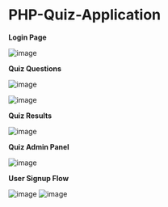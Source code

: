 # PHP-Quiz-Application

**Login Page** 

![image](https://user-images.githubusercontent.com/32308521/45068436-74250900-b095-11e8-8164-d6d77ab3ad1d.png)

**Quiz Questions** 

![image](https://user-images.githubusercontent.com/32308521/45068583-1c3ad200-b096-11e8-8c41-db3e312cfd35.png)

![image](https://user-images.githubusercontent.com/32308521/45068585-1e9d2c00-b096-11e8-82d7-6a5cf0d9330a.png)

**Quiz Results**

![image](https://user-images.githubusercontent.com/32308521/45068588-20ff8600-b096-11e8-944d-e3c4fdae12f7.png)

**Quiz Admin Panel**

![image](https://user-images.githubusercontent.com/32308521/45068591-2361e000-b096-11e8-8d95-9c840eb71970.png)

**User Signup Flow**

![image](https://user-images.githubusercontent.com/32308521/45068577-16dd8780-b096-11e8-99b4-bb8c784ededa.png)
![image](https://user-images.githubusercontent.com/32308521/45068578-193fe180-b096-11e8-9ac2-7eb97b10be75.png)




